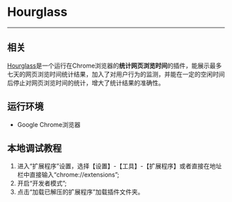 # Hourglass

----

## 相关
[Hourglass](https://chrome.google.com/webstore/detail/hourglass/idokdjcggpgmobechhldeplhdhckkfmo?hl=zh-CN)是一个运行在Chrome浏览器的**统计网页浏览时间**的插件，能展示最多七天的网页浏览时间统计结果，加入了对用户行为的监测，并能在一定的空闲时间后停止对网页浏览时间的统计，增大了统计结果的准确性。

## 运行环境
* Google Chrome浏览器

## 本地调试教程

1. 进入“扩展程序”设置，选择【设置】-【工具】-【扩展程序】或者直接在地址栏中直接输入“chrome://extensions”;
2. 开启“开发者模式”;
3. 点击“加载已解压的扩展程序”加载插件文件夹。
